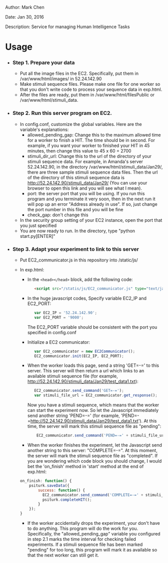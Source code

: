 Author: Mark Chen

Date: Jan 30, 2016

Description: Service for managing Human Intelligence Tasks

Usage
====

* ### Step 1. Prepare your data
    * Put all the image files in the EC2. Specifically, put them in /var/www/html/images/ in 52.24.142.90
    * Make stimuli sequence files. Please make one file for one worker so that you don't write code to process your sequence data in exp.html.
    * After the files are ready, put them in /var/www/html/filesPublic or /var/www/html/stimuli_data.

* ### Step 2. Run this server program on EC2.
    * In config.conf, customize the global variables. Here are the variable's explanations:
        * allowed_pending_gap: Change this to the maximum allowed time for a worker to finish a HIT. The time should be in second. For example, if you want your worker to finished your HIT in 45 minutes, then change this value to 45 x 60 = 2700
        * stimuli_dir_url: Change this to the url of the directory of your stimuli sequence data. For example, in Amanda's server 52.24.142.90, in the directory /var/www/html/stimuli_data/Jan29/, there are three sample stimuli sequence data files. Then the url of the directory of this stimuli sequence data is http://52.24.142.90/stimuli_data/Jan29/ (You can use your browser to open this link and you will see what I mean).
        * port: the server port that you will be using. If you run this program and you terminate it very soon, then in the next run it will pop up an error "Address already in use". If so, just change the port number in this file and you will be fine
        * check_gap: don't change this
    * In the security group setting of your EC2 instance, open the port that you just specified
    * You are now ready to run. In the directory, type "python start.py[ENTER]"

* ### Step 3. Adapt your experiment to link to this server
  *  Put EC2_communicator.js in this repository into /static/js/
	*  In exp.html:

        * In the ``` <head></head> ``` block, add the following code:

			```html
               <script src="/statis/js/EC2_communicator.js" type="text/javascript"></script>
			```
        
        * In the huge javascript codes, Specify variable EC2_IP and EC2_PORT:
       		```javascript
               var EC2_IP = '52.24.142.90';
               var EC2_PORT = '9000';
            ```
            
           The EC2_PORT variable should be consistent with the port you specified in config.conf
        * Initialize a EC2 communicator:

			```javascript
               var EC2_communicator = new EC2Communicator();
               EC2_communicator.init(EC2_IP, EC2_PORT);
            ```
            
        * When the worker loads this page, send a string 'GET=-=' to this server. This server will then return a url which links to an available stimuli sequence file (for example, http://52.24.142.90/stimuli_data/Jan29/test_data1.txt):
        	
            ```javascript
               EC2_communicator.send_command('GET=-=');
               var stimuli_file_url = EC2_communicator.get_response();
            ```
           
           Now you have a stimuli sequence, which means that the worker can start the experiment now. So let the Javascript immediately send another string 'PEND=-=<your stimuli sequence url>' (for example, 'PEND=-=http://52.24.142.90/stimuli_data/Jan29/test_data1.txt'). At this time, the server will mark this stimuli sequence file as "pending":
           
           ```javascript
               EC2_communicator.send_command('PEND=-=' + stimuli_file_url);
           ```
           
        * When the worker finishes the experiment, let the Javascript send another string to this server: "COMPLETE=-=<your stimuli sequence url>". At this moment, the server will mark the stimuli sequence file as "completed". If you are wondering which code block you should change, I would bet the 'on_finish' method in 'start' method at the end of exp.html:
        
		```javascript
        on_finish: function() {
            psiturk.saveData({
                success: function() {
                  EC2_communicator.send_command('COMPLETE=-=' + stimuli_file_url);
                  psiturk.completeHIT();
                }
            });
        }
		```
           
        * If the worker accidentally drops the experiment, your don't have to do anything. This program will do the work for you. Specifically, the "allowed_pending_gap" variable you configured in step 2.1 marks the time interval for checking failed experiments. If a stimuli sequence file has been marked "pending" for too long, this program will mark it as available so that the next worker can still get it.


